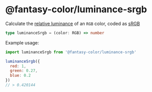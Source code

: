 # @fantasy-color/luminance-srgb

Calculate the [relative luminance](../#relative-luminance) of an `RGB` color, coded as [sRGB](../#why-srgb)

```ts
type luminanceSrgb = (color: RGB) => number
```

Example usage:

```js
import luminanceSrgb from '@fantasy-color/luminance-srgb'

luminanceSrgb({
  red: 1,
  green: 0.27,
  blue: 0.2
})
// > 0.420144
```

